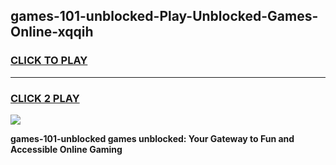 
## games-101-unblocked-Play-Unblocked-Games-Online-xqqih
<h3>
<a href="https://premium76.site?title=games-101-unblocked&ref=25A">CLICK TO PLAY</a></h3>
<hr>

<h3>
<a href="https://premium76.site?title=games-101-unblocked&ref=25A">CLICK 2 PLAY</a>
  
</h3>

<a href="https://premium76.site?title=games-101-unblocked&ref=25A"><img src="https://clearcache.store/games.png"></a>


**games-101-unblocked games unblocked: Your Gateway to Fun and Accessible Online Gaming**
